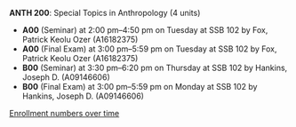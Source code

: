 **ANTH 200**: Special Topics in Anthropology (4 units)

- **A00** (Seminar) at 2:00 pm–4:50 pm on Tuesday at SSB 102 by Fox, Patrick Keolu Ozer (A16182375)
- **A00** (Final Exam) at 3:00 pm–5:59 pm on Tuesday at SSB 102 by Fox, Patrick Keolu Ozer (A16182375)
- **B00** (Seminar) at 3:30 pm–6:20 pm on Thursday at SSB 102 by Hankins, Joseph D. (A09146606)
- **B00** (Final Exam) at 3:00 pm–5:59 pm on Monday at SSB 102 by Hankins, Joseph D. (A09146606)

[Enrollment numbers over time](./ANTH200.tsv)
